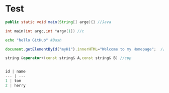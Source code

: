 # Test
```Java
public static void main(String[] arge){} //Java
```
```c
int main(int argc,int *argv[1]) //c
```
```Bash
echo "hello GitHub" #Bash
```
```javascript
document.getElementById("myH1").innerHTML="Welcome to my Homepage";  //javascript
```
```cpp
string &operator+(const string& A,const string& B) //cpp


id | name
--- | ---
1 | tom
2 | herry
